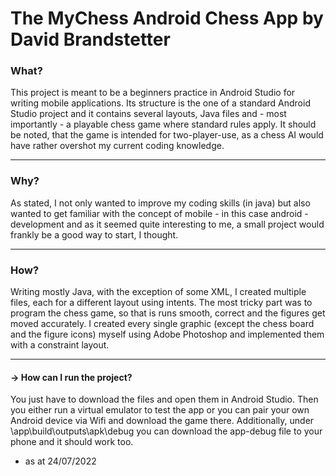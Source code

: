 The MyChess Android Chess App
by David Brandstetter
==============================

<h3>What?</h3>

This project is meant to be a beginners practice in Android Studio for writing mobile applications.
Its structure is the one of a standard Android Studio project and it contains several layouts, Java files and - most importantly - a playable chess game where standard rules apply.
It should be noted, that the game is intended for two-player-use, as a chess AI would have rather overshot my current coding knowledge.

-------------------------------
<h3>Why?</h3>

As stated, I not only wanted to improve my coding skills (in java) but also wanted to get familiar with the concept of mobile - in this case android - development and as it seemed quite interesting to me, a small project would frankly be a good way to start, I thought.

-------------------------------
<h3>How?</h3>

Writing mostly Java, with the exception of some XML, I created multiple files, each for a different layout using intents.
The most tricky part was to program the chess game, so that is runs smooth, correct and the figures get moved accurately.
I created every single graphic (except the chess board and the figure icons) myself using Adobe Photoshop and implemented them with a constraint layout.

-------------------------------

<h4>-> How can I run the project?</h4>

You just have to download the files and open them in Android Studio. Then you either run a virtual emulator to test the app or you can pair your own Android device via Wifi and download the game there.
Additionally, under \app\build\outputs\apk\debug you can download the app-debug file to your phone and it should work too.

- as at <date>24/07/2022</date>